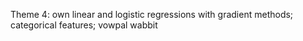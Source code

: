 Theme 4: own linear and logistic regressions with gradient methods; categorical features; vowpal wabbit
